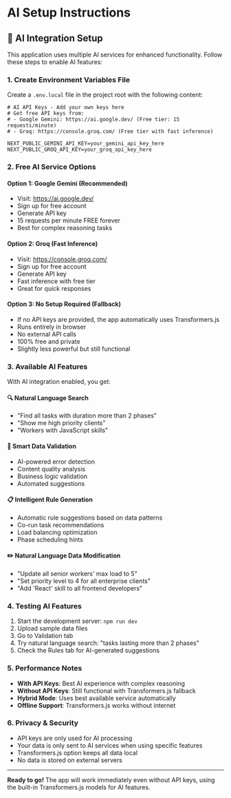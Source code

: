 # AI Setup Instructions

## 🚀 AI Integration Setup

This application uses multiple AI services for enhanced functionality. Follow these steps to enable AI features:

### 1. Create Environment Variables File

Create a `.env.local` file in the project root with the following content:

```env
# AI API Keys - Add your own keys here
# Get free API keys from:
# - Google Gemini: https://ai.google.dev/ (Free tier: 15 requests/minute)
# - Groq: https://console.groq.com/ (Free tier with fast inference)

NEXT_PUBLIC_GEMINI_API_KEY=your_gemini_api_key_here
NEXT_PUBLIC_GROQ_API_KEY=your_groq_api_key_here
```

### 2. Free AI Service Options

#### Option 1: Google Gemini (Recommended)
- Visit: https://ai.google.dev/
- Sign up for free account
- Generate API key
- 15 requests per minute FREE forever
- Best for complex reasoning tasks

#### Option 2: Groq (Fast Inference)
- Visit: https://console.groq.com/
- Sign up for free account
- Generate API key
- Fast inference with free tier
- Great for quick responses

#### Option 3: No Setup Required (Fallback)
- If no API keys are provided, the app automatically uses Transformers.js
- Runs entirely in browser
- No external API calls
- 100% free and private
- Slightly less powerful but still functional

### 3. Available AI Features

With AI integration enabled, you get:

#### 🔍 Natural Language Search
- "Find all tasks with duration more than 2 phases"
- "Show me high priority clients"
- "Workers with JavaScript skills"

#### 🧠 Smart Data Validation
- AI-powered error detection
- Content quality analysis
- Business logic validation
- Automated suggestions

#### 📋 Intelligent Rule Generation
- Automatic rule suggestions based on data patterns
- Co-run task recommendations  
- Load balancing optimization
- Phase scheduling hints

#### ✏️ Natural Language Data Modification
- "Update all senior workers' max load to 5"
- "Set priority level to 4 for all enterprise clients"
- "Add 'React' skill to all frontend developers"

### 4. Testing AI Features

1. Start the development server: `npm run dev`
2. Upload sample data files
3. Go to Validation tab
4. Try natural language search: "tasks lasting more than 2 phases"
5. Check the Rules tab for AI-generated suggestions

### 5. Performance Notes

- **With API Keys**: Best AI experience with complex reasoning
- **Without API Keys**: Still functional with Transformers.js fallback
- **Hybrid Mode**: Uses best available service automatically
- **Offline Support**: Transformers.js works without internet

### 6. Privacy & Security

- API keys are only used for AI processing
- Your data is only sent to AI services when using specific features
- Transformers.js option keeps all data local
- No data is stored on external servers

---

**Ready to go!** The app will work immediately even without API keys, using the built-in Transformers.js models for AI features. 